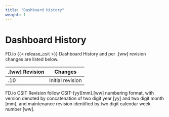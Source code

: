 ```yaml
---
title: "Dashboard History"
weight: 1
---
```


# Dashboard History

FD.io {{< release_csit >}} Dashboard History and per .[ww] revision changes are
listed below.

 **.[ww] Revision** | **Changes**
--------------------|------------------
 .10                | Initial revision

FD.io CSIT Revision follow CSIT-[yy][mm].[ww] numbering format, with version
denoted by concatenation of two digit year [yy] and two digit month [mm], and
maintenance revision identified by two digit calendar week number [ww].
